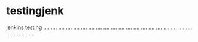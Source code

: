 # testingjenk
jenkins testing
....
....
....
....
....
....
....
....
....
....
....
....
....
....
....
....
....
....
....
....
....
....
....
....
